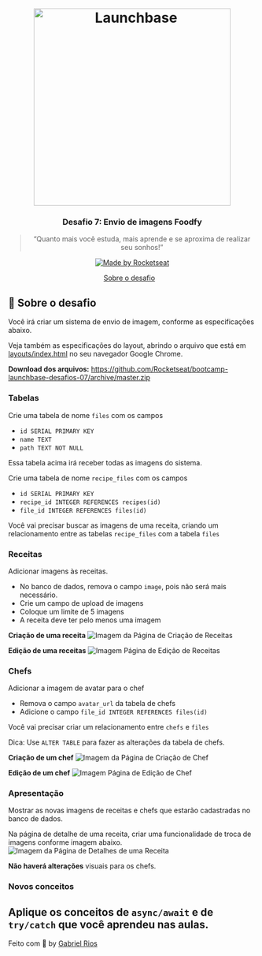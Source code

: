 <h1 align="center">
    <img alt="Launchbase" src="https://storage.googleapis.com/golden-wind/bootcamp-launchbase/logo.png" width="400px" />
</h1>

<h3 align="center">
  Desafio 7: Envio de imagens Foodfy 
</h3>

<blockquote align="center">“Quanto mais você estuda, mais aprende e se aproxima de realizar seu sonhos!”</blockquote>

<p align="center">

  <a href="https://rocketseat.com.br">
    <img alt="Made by Rocketseat" src="https://img.shields.io/badge/made%20by-Rocketseat-%23F8952D">
  </a>

</p>

<p align="center">
  <a href="#rocket-sobre-o-desafio">Sobre o desafio</a>&nbsp;&nbsp;&nbsp;
</p>

## :rocket: Sobre o desafio

Você irá criar um sistema de envio de imagem, conforme as especificações abaixo.

Veja também as especificações do layout, abrindo o arquivo que está em [layouts/index.html](../layouts/index.html) no seu navegador Google Chrome. 

**Download dos arquivos:** https://github.com/Rocketseat/bootcamp-launchbase-desafios-07/archive/master.zip

### Tabelas

Crie uma tabela de nome `files` com os campos

- `id SERIAL PRIMARY KEY`
- `name TEXT`
- `path TEXT NOT NULL`

Essa tabela acima irá receber todas as imagens do sistema.

Crie uma tabela de nome `recipe_files` com os campos

- `id SERIAL PRIMARY KEY`
- `recipe_id INTEGER REFERENCES recipes(id)`
- `file_id INTEGER REFERENCES files(id)`

Você vai precisar buscar as imagens de uma receita, criando um 
relacionamento entre as tabelas `recipe_files` com a tabela `files`

### Receitas

Adicionar imagens às receitas.

- No banco de dados, remova o campo `image`, pois não será mais necessário.
- Crie um campo de upload de imagens
- Coloque um limite de 5 imagens
- A receita deve ter pelo menos uma imagem

**Criação de uma receita**
![Imagem da Página de Criação de Receitas](../layouts/preview/desafio-07-receita-criação.png)

**Edição de uma receitas**
![Imagem Página de Edição de Receitas](../layouts/preview/desafio-07-receita-edição.png)

### Chefs

Adicionar a imagem de avatar para o chef

- Remova o campo `avatar_url` da tabela de chefs
- Adicione o campo `file_id INTEGER REFERENCES files(id)`

Você vai precisar criar um relacionamento entre `chefs` e `files`

Dica: Use `ALTER TABLE` para fazer as alterações da tabela de chefs.

**Criação de um chef**
![Imagem da Página de Criação de Chef](../layouts/preview/desafio-07-chef-criação.png)

**Edição de um chef**
![Imagem Página de Edição de Chef](../layouts/preview/desafio-07-chef-edição.png)

### Apresentação

Mostrar as novas imagens de receitas e chefs que estarão cadastradas no banco de dados.

Na página de detalhe de uma receita, criar uma funcionalidade de troca de imagens conforme imagem abaixo.
![Imagem da Página de Detalhes de uma Receita](../layouts/preview/desafio-07-receita-detalhe.png)

**Não haverá alterações** visuais para os chefs.

### Novos conceitos

Aplique os conceitos de `async/await` e de `try/catch` que você aprendeu nas aulas.
---

Feito com :black_heart: by [Gabriel Rios](https://www.linkedin.com/in/grioos/)
